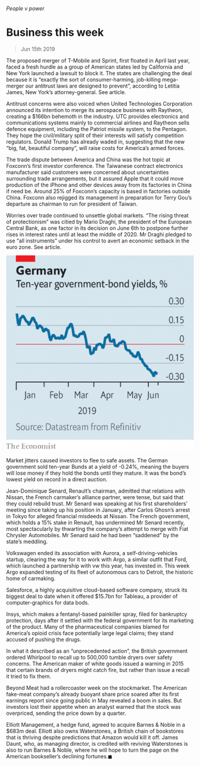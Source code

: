 ###### People v power

# Business this week 

> Jun 15th 2019 

The proposed merger of T-Mobile and Sprint, first floated in April last year, faced a fresh hurdle as a group of American states led by California and New York launched a lawsuit to block it. The states are challenging the deal because it is “exactly the sort of consumer-harming, job-killing mega-merger our antitrust laws are designed to prevent”, according to Letitia James, New York’s attorney-general. See article. 

Antitrust concerns were also voiced when United Technologies Corporation announced its intention to merge its aerospace business with Raytheon, creating a $166bn behemoth in the industry. UTC provides electronics and communications systems mainly to commercial airlines and Raytheon sells defence equipment, including the Patriot missile system, to the Pentagon. They hope the civil/military split of their interests will satisfy competition regulators. Donald Trump has already waded in, suggesting that the new “big, fat, beautiful company”, will raise costs for America’s armed forces. 

The trade dispute between America and China was the hot topic at Foxconn’s first investor conference. The Taiwanese contract electronics manufacturer said customers were concerned about uncertainties surrounding trade arrangements, but it assured Apple that it could move production of the iPhone and other devices away from its factories in China if need be. Around 25% of Foxconn’s capacity is based in factories outside China. Foxconn also rejigged its management in preparation for Terry Gou’s departure as chairman to run for president of Taiwan. 

Worries over trade continued to unsettle global markets. “The rising threat of protectionism” was citied by Mario Draghi, the president of the European Central Bank, as one factor in its decision on June 6th to postpone further rises in interest rates until at least the middle of 2020. Mr Draghi pledged to use “all instruments” under his control to avert an economic setback in the euro zone. See article. 

![image](images/20190615_WWC260.png) 

Market jitters caused investors to flee to safe assets. The German government sold ten-year Bunds at a yield of -0.24%, meaning the buyers will lose money if they hold the bonds until they mature. It was the bond’s lowest yield on record in a direct auction. 

Jean-Dominique Senard, Renault’s chairman, admitted that relations with Nissan, the French carmaker’s alliance partner, were tense, but said that they could rebuild trust. Mr Senard was speaking at his first shareholders’ meeting since taking up his position in January, after Carlos Ghosn’s arrest in Tokyo for alleged financial misdeeds at Nissan. The French government, which holds a 15% stake in Renault, has undermined Mr Senard recently, most spectacularly by thwarting the company’s attempt to merge with Fiat Chrysler Automobiles. Mr Senard said he had been “saddened” by the state’s meddling. 

Volkswagen ended its association with Aurora, a self-driving-vehicles startup, clearing the way for it to work with Argo, a similar outfit that Ford, which launched a partnership with vw this year, has invested in. This week Argo expanded testing of its fleet of autonomous cars to Detroit, the historic home of carmaking. 

Salesforce, a highly acquisitive cloud-based software company, struck its biggest deal to date when it offered $15.7bn for Tableau, a provider of computer-graphics for data bods. 

Insys, which makes a fentanyl-based painkiller spray, filed for bankruptcy protection, days after it settled with the federal government for its marketing of the product. Many of the pharmaceutical companies blamed for America’s opioid crisis face potentially large legal claims; they stand accused of pushing the drugs. 

In what it described as an “unprecedented action”, the British government ordered Whirlpool to recall up to 500,000 tumble dryers over safety concerns. The American maker of white goods issued a warning in 2015 that certain brands of dryers might catch fire, but rather than issue a recall it tried to fix them. 

Beyond Meat had a rollercoaster week on the stockmarket. The American fake-meat company’s already buoyant share price soared after its first earnings report since going public in May revealed a boom in sales. But investors lost their appetite when an analyst warned that the stock was overpriced, sending the price down by a quarter. 

Elliott Management, a hedge fund, agreed to acquire Barnes & Noble in a $683m deal. Elliott also owns Waterstones, a British chain of bookstores that is thriving despite predictions that Amazon would kill it off. James Daunt, who, as managing director, is credited with reviving Waterstones is also to run Barnes & Noble, where he will hope to turn the page on the American bookseller’s declining fortunes.◼ 

